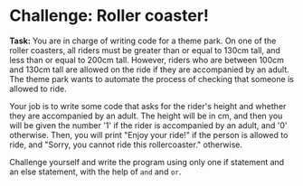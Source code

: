 # Challenge: Roller coaster!

**Task:** You are in charge of writing code for a theme park. On one of the roller coasters, all riders must be greater than or equal to 130cm tall, and less than or equal to 200cm tall. However, riders who are between 100cm and 130cm tall are allowed on the ride if they are accompanied by an adult. The theme park wants to automate the process of checking that someone is allowed to ride.

Your job is to write some code that asks for the rider's height and whether they are accompanied by an adult. The height will be in cm, and then you will be given the number '1' if the rider is accompanied by an adult, and '0' otherwise. Then, you will print "Enjoy your ride!" if the person is allowed to ride, and "Sorry, you cannot ride this rollercoaster." otherwise. 

Challenge yourself and write the program using only one if statement and an else statement, with the help of `and` and `or`. 

